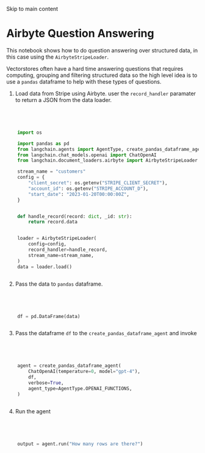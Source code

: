 

Skip to main content

# Airbyte Question Answering

This notebook shows how to do question answering over structured data, in this case using the `AirbyteStripeLoader`.

Vectorstores often have a hard time answering questions that requires computing, grouping and filtering structured data so the high level idea is to use a `pandas` dataframe to help with these types
of questions.

  1. Load data from Stripe using Airbyte. user the `record_handler` paramater to return a JSON from the data loader.

```python




    import os

    import pandas as pd
    from langchain.agents import AgentType, create_pandas_dataframe_agent
    from langchain.chat_models.openai import ChatOpenAI
    from langchain.document_loaders.airbyte import AirbyteStripeLoader

    stream_name = "customers"
    config = {
        "client_secret": os.getenv("STRIPE_CLIENT_SECRET"),
        "account_id": os.getenv("STRIPE_ACCOUNT_D"),
        "start_date": "2023-01-20T00:00:00Z",
    }


    def handle_record(record: dict, _id: str):
        return record.data


    loader = AirbyteStripeLoader(
        config=config,
        record_handler=handle_record,
        stream_name=stream_name,
    )
    data = loader.load()



```


  2. Pass the data to `pandas` dataframe.

```python




    df = pd.DataFrame(data)



```


  3. Pass the dataframe `df` to the `create_pandas_dataframe_agent` and invoke

```python




    agent = create_pandas_dataframe_agent(
        ChatOpenAI(temperature=0, model="gpt-4"),
        df,
        verbose=True,
        agent_type=AgentType.OPENAI_FUNCTIONS,
    )



```


  4. Run the agent

```python




    output = agent.run("How many rows are there?")



```
